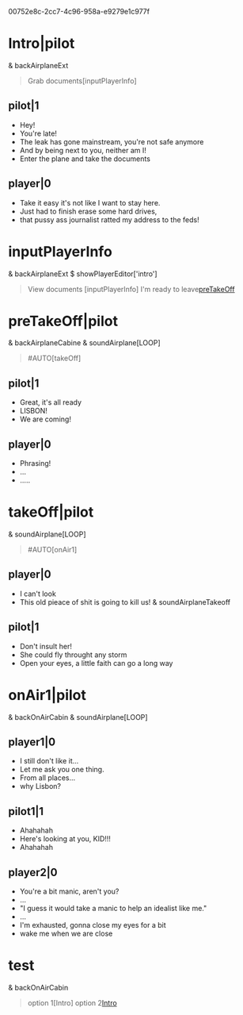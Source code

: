 00752e8c-2cc7-4c96-958a-e9279e1c977f
# Intro|pilot
& backAirplaneExt
> Grab documents[inputPlayerInfo]
## pilot|1
* Hey!
* You're late!
* The leak has gone mainstream, you're not safe anymore
* And by being next to you, neither am I!
* Enter the plane and take the documents
## player|0
* Take it easy it's not like I want to stay here.
* Just had to finish erase some hard drives, 
* that pussy ass journalist ratted my address to the feds!

# inputPlayerInfo
& backAirplaneExt
$ showPlayerEditor['intro']
> View documents [inputPlayerInfo]
> I'm ready to leave[preTakeOff](#playerInfoCompleted())

# preTakeOff|pilot
& backAirplaneCabine
& soundAirplane[LOOP]
> #AUTO[takeOff]
## pilot|1
* Great, it's all ready
* LISBON!
* We are coming!

## player|0
* Phrasing!
* ...
* .....

# takeOff|pilot
& soundAirplane[LOOP]
> #AUTO[onAir1]

## player|0
* I can't look
* This old pieace of shit is going to kill us!
& soundAirplaneTakeoff

## pilot|1
* Don't insult her!
* She could fly throught any storm
* Open your eyes, a little faith can go a long way

# onAir1|pilot
& backOnAirCabin
& soundAirplane[LOOP]

## player1|0
* I still don't like it...
* Let me ask you one thing.
* From all places...
* why Lisbon?

## pilot1|1
* Ahahahah
* Here's looking at you, KID!!!
* Ahahahah

## player2|0
* You're a bit manic, aren't you?
* ...
* "I guess it would take a manic to help an idealist like me."
* ...
* I'm exhausted, gonna close my eyes for a bit
* wake me when we are close

# test
& backOnAirCabin
> option 1[Intro]
> option 2[Intro]()
